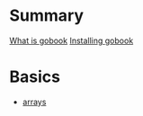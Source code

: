 
# Summary
[What is gobook](./what_is_gobook.md)
[Installing gobook](./installing.md)

# Basics
- [arrays](./basics/arrays.md)